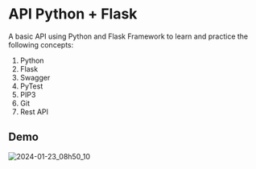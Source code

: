 # API Python + Flask

A basic API using Python and Flask Framework to learn and practice the following concepts:

1. Python
2. Flask
3. Swagger
4. PyTest
5. PIP3
6. Git
7. Rest API

## Demo
![2024-01-23_08h50_10](https://github.com/thiagosf-dev/api-python-flask-tasks-crud/assets/40807160/e6b7028f-3dc9-4760-95f0-1b4306f2b452)

